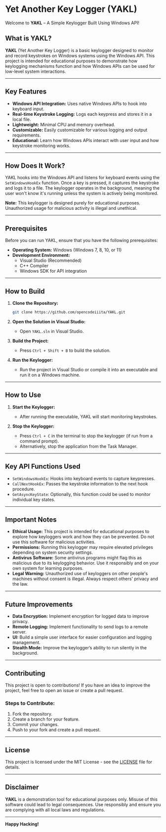 # Yet Another Key Logger (YAKL)

Welcome to **YAKL** – A Simple Keylogger Built Using Windows API!

## What is YAKL?  
**YAKL** (Yet Another Key Logger) is a basic keylogger designed to monitor and record keystrokes on Windows systems using the Windows API. This project is intended for educational purposes to demonstrate how keylogging mechanisms function and how Windows APIs can be used for low-level system interactions.

---

## Key Features

- **Windows API Integration:** Uses native Windows APIs to hook into keyboard input.
- **Real-time Keystroke Logging:** Logs each keypress and stores it in a local file.
- **Lightweight:** Minimal CPU and memory overhead.
- **Customizable:** Easily customizable for various logging and output requirements.
- **Educational:** Learn how Windows APIs interact with user input and how keystroke monitoring works.

---

## How Does It Work?

YAKL hooks into the Windows API and listens for keyboard events using the `SetWindowsHookEx` function. Once a key is pressed, it captures the keystroke and logs it to a file. The keylogger operates in the background, meaning the user won't know it's running unless the system is actively being monitored.

**Note:** This keylogger is designed purely for educational purposes. Unauthorized usage for malicious activity is illegal and unethical.

---

## Prerequisites

Before you can run YAKL, ensure that you have the following prerequisites:

- **Operating System:** Windows (Windows 7, 8, 10, or 11)
- **Development Environment:**
  - Visual Studio (Recommended)
  - C++ Compiler
  - Windows SDK for API integration

---

## How to Build

1. **Clone the Repository:**
   ```bash
   git clone https://github.com/opencodeiiita/YAKL.git
   ```

2. **Open the Solution in Visual Studio:**
   - Open `YAKL.sln` in Visual Studio.

3. **Build the Project:**
   - Press `Ctrl + Shift + B` to build the solution.

4. **Run the Keylogger:**
   - Run the project in Visual Studio or compile it into an executable and run it on a Windows machine.

---

## How to Use

1. **Start the Keylogger:**
   - After running the executable, YAKL will start monitoring keystrokes.

2. **Stop the Keylogger:**
   - Press `Ctrl + C` in the terminal to stop the keylogger (if run from a command prompt).
   - Alternatively, stop the application from the Task Manager.

---

## Key API Functions Used

- `SetWindowsHookEx`: Hooks into keyboard events to capture keypresses.
- `CallNextHookEx`: Passes the keystroke information to the next hook procedure.
- `GetAsyncKeyState`: Optionally, this function could be used to monitor individual key states.

---

## Important Notes

- **Ethical Usage:** This project is intended for educational purposes to explore how keyloggers work and how they can be prevented. Do not use this software for malicious activities.
- **Permissions:** Running this keylogger may require elevated privileges depending on system security settings.
- **Antivirus Software:** Some antivirus programs might flag this as malicious due to its keylogging behavior. Use it responsibly and on your own system for learning purposes.
- **Legal Warning:** Unauthorized use of keyloggers on other people's machines without consent is illegal. Always respect others' privacy and the law.

---

## Future Improvements

- **Data Encryption:** Implement encryption for logged data to improve privacy.
- **Remote Logging:** Implement functionality to send logs to a remote server.
- **UI:** Build a simple user interface for easier configuration and logging management.
- **Stealth Mode:** Improve the keylogger’s ability to run silently in the background.

---

## Contributing

This project is open to contributions! If you have an idea to improve the project, feel free to open an issue or create a pull request.

### Steps to Contribute:
1. Fork the repository.
2. Create a branch for your feature.
3. Commit your changes.
4. Push to your fork and create a pull request.

---

## License

This project is licensed under the MIT License - see the [LICENSE](LICENSE) file for details.

---

## Disclaimer

**YAKL** is a demonstration tool for educational purposes only. Misuse of this software could lead to legal consequences. Use responsibly and ensure you are complying with all local laws and regulations.

---

**Happy Hacking!**
